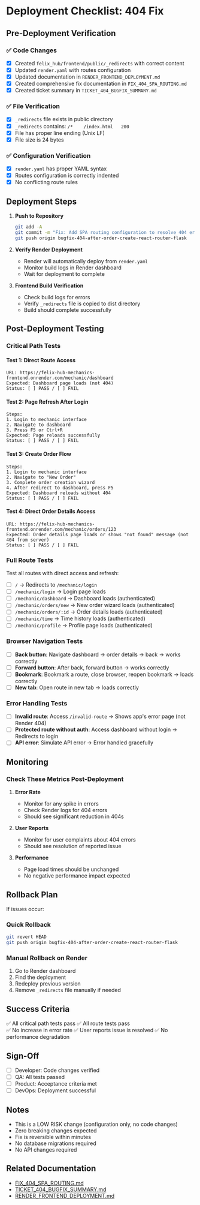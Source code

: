 # Deployment Checklist: 404 Fix

## Pre-Deployment Verification

### ✅ Code Changes
- [x] Created `felix_hub/frontend/public/_redirects` with correct content
- [x] Updated `render.yaml` with routes configuration
- [x] Updated documentation in `RENDER_FRONTEND_DEPLOYMENT.md`
- [x] Created comprehensive fix documentation in `FIX_404_SPA_ROUTING.md`
- [x] Created ticket summary in `TICKET_404_BUGFIX_SUMMARY.md`

### ✅ File Verification
- [x] `_redirects` file exists in public directory
- [x] `_redirects` contains: `/*    /index.html   200`
- [x] File has proper line ending (Unix LF)
- [x] File size is 24 bytes

### ✅ Configuration Verification
- [x] `render.yaml` has proper YAML syntax
- [x] Routes configuration is correctly indented
- [x] No conflicting route rules

## Deployment Steps

1. **Push to Repository**
   ```bash
   git add -A
   git commit -m "Fix: Add SPA routing configuration to resolve 404 errors on page refresh"
   git push origin bugfix-404-after-order-create-react-router-flask
   ```

2. **Verify Render Deployment**
   - Render will automatically deploy from `render.yaml`
   - Monitor build logs in Render dashboard
   - Wait for deployment to complete

3. **Frontend Build Verification**
   - Check build logs for errors
   - Verify `_redirects` file is copied to dist directory
   - Build should complete successfully

## Post-Deployment Testing

### Critical Path Tests

#### Test 1: Direct Route Access
```
URL: https://felix-hub-mechanics-frontend.onrender.com/mechanic/dashboard
Expected: Dashboard page loads (not 404)
Status: [ ] PASS / [ ] FAIL
```

#### Test 2: Page Refresh After Login
```
Steps:
1. Login to mechanic interface
2. Navigate to dashboard
3. Press F5 or Ctrl+R
Expected: Page reloads successfully
Status: [ ] PASS / [ ] FAIL
```

#### Test 3: Create Order Flow
```
Steps:
1. Login to mechanic interface
2. Navigate to "New Order"
3. Complete order creation wizard
4. After redirect to dashboard, press F5
Expected: Dashboard reloads without 404
Status: [ ] PASS / [ ] FAIL
```

#### Test 4: Direct Order Details Access
```
URL: https://felix-hub-mechanics-frontend.onrender.com/mechanic/orders/123
Expected: Order details page loads or shows "not found" message (not 404 from server)
Status: [ ] PASS / [ ] FAIL
```

### Full Route Tests

Test all routes with direct access and refresh:

- [ ] `/` → Redirects to `/mechanic/login`
- [ ] `/mechanic/login` → Login page loads
- [ ] `/mechanic/dashboard` → Dashboard loads (authenticated)
- [ ] `/mechanic/orders/new` → New order wizard loads (authenticated)
- [ ] `/mechanic/orders/:id` → Order details loads (authenticated)
- [ ] `/mechanic/time` → Time history loads (authenticated)
- [ ] `/mechanic/profile` → Profile page loads (authenticated)

### Browser Navigation Tests

- [ ] **Back button**: Navigate dashboard → order details → back → works correctly
- [ ] **Forward button**: After back, forward button → works correctly
- [ ] **Bookmark**: Bookmark a route, close browser, reopen bookmark → loads correctly
- [ ] **New tab**: Open route in new tab → loads correctly

### Error Handling Tests

- [ ] **Invalid route**: Access `/invalid-route` → Shows app's error page (not Render 404)
- [ ] **Protected route without auth**: Access dashboard without login → Redirects to login
- [ ] **API error**: Simulate API error → Error handled gracefully

## Monitoring

### Check These Metrics Post-Deployment

1. **Error Rate**
   - Monitor for any spike in errors
   - Check Render logs for 404 errors
   - Should see significant reduction in 404s

2. **User Reports**
   - Monitor for user complaints about 404 errors
   - Should see resolution of reported issue

3. **Performance**
   - Page load times should be unchanged
   - No negative performance impact expected

## Rollback Plan

If issues occur:

### Quick Rollback
```bash
git revert HEAD
git push origin bugfix-404-after-order-create-react-router-flask
```

### Manual Rollback on Render
1. Go to Render dashboard
2. Find the deployment
3. Redeploy previous version
4. Remove `_redirects` file manually if needed

## Success Criteria

✅ All critical path tests pass
✅ All route tests pass  
✅ No increase in error rate
✅ User reports issue is resolved
✅ No performance degradation

## Sign-Off

- [ ] Developer: Code changes verified
- [ ] QA: All tests passed
- [ ] Product: Acceptance criteria met
- [ ] DevOps: Deployment successful

## Notes

- This is a LOW RISK change (configuration only, no code changes)
- Zero breaking changes expected
- Fix is reversible within minutes
- No database migrations required
- No API changes required

## Related Documentation

- [FIX_404_SPA_ROUTING.md](./FIX_404_SPA_ROUTING.md)
- [TICKET_404_BUGFIX_SUMMARY.md](./TICKET_404_BUGFIX_SUMMARY.md)
- [RENDER_FRONTEND_DEPLOYMENT.md](./RENDER_FRONTEND_DEPLOYMENT.md)

